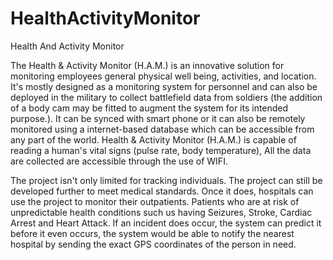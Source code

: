 # HealthActivityMonitor
Health And Activity Monitor

The Health & Activity Monitor (H.A.M.) is an innovative solution for monitoring employees general physical well being, activities, and location. 
It's mostly designed as a monitoring system for personnel and can also be deployed in the military to collect battlefield data from soldiers 
(the addition of a body cam may be fitted to augment the system for its intended purpose.). It can be synced with smart phone or it can also be 
remotely monitored using a internet-based database which can be accessible from any part of the world. Health & Activity Monitor (H.A.M.) 
is capable of reading a human's vital signs (pulse rate, body temperature), All the data are collected are accessible through the use of WIFI.

The project isn't only limited for tracking individuals. The project can still be developed further to meet medical standards. Once it does, 
hospitals can use the project to monitor their outpatients. Patients who are at risk of unpredictable health conditions such us having Seizures, 
Stroke, Cardiac Arrest and Heart Attack. If an incident does occur, the system can predict it before it even occurs, the system would be able to 
notify the nearest hospital by sending the exact GPS coordinates of the person in need.
